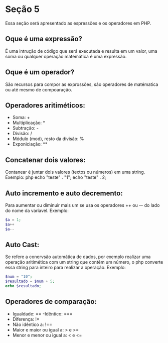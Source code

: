 # Seção 5
Essa seção será apresentado as espressões e os operadores em PHP.

## Oque é uma expressão? 
É uma intrução de código que será executada e resulta em um valor, uma soma ou qualquer operação matemática é uma expressão. 

## Oque é um operador? 
 São recursos para compor as exprossões, são operadores de matématica ou até mesmo de compoaração. 


## Operadores aritiméticos: 
- Soma: + 
- Multiplicação: *
- Subtração: - 
- Divisão: /
- Módulo (mod), resto da divisão: %
- Exponiciação: **

## Concatenar dois valores: 
Contanear é juntar dois valores (textos ou números) em uma string.
Exemplo: 
 php
 echo "teste" . "1"; 
 echo "teste" . 2; 


## Auto incremento e auto decremento:
Para aumentar ou diminuir mais um se usa os operadores ++ ou -- do lado do nome da varíavel. 
Exemplo: 
 ```php 
$a = 1; 
$a++
$a--
 ```

## Auto Cast: 
Se refere a conervsão automática de dados, por exemplo realizar uma operação aritimética com um string que contém um número, o php converte essa string para inteiro para realizar a operação.
Exemplo: 
```php
$num = "10";
$resultado = $num + 5; 
echo $resultado;
```

## Operadores de comparação: 
- Igualdade: ==
-Idêntico: ===
- Diferença: !=
- Não idêntico a: !==
- Maior e maior ou igual a: > e >=
- Menor e menor ou igual a: < e <=
